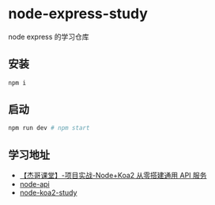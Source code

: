 # node-express-study

node express 的学习仓库

## 安装

```bash
npm i
```

## 启动

```bash
npm run dev # npm start
```

## 学习地址

- [【杰哥课堂】-项目实战-Node+Koa2 从零搭建通用 API 服务](https://www.bilibili.com/video/BV13A411w79h)
- [node-api](https://github.com/jj112358/node-api)
- [node-koa2-study](https://github.com/yhb-flydream/node-koa2-study)
